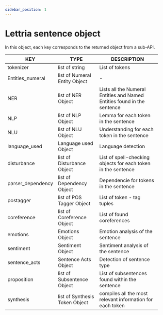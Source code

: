 ```yaml
---
sidebar_position: 1
---
```


# Lettria sentence object



In this object, each key corresponds to the returned object from a sub-API.

| KEY               	| TYPE                           	| DESCRIPTION                                                             	|
|-------------------	|--------------------------------	|-------------------------------------------------------------------------	|
| tokenizer         	| list of string                 	| List of tokens                                                          	|
| Entities_numeral  	| list of Numeral Entity Object  	| -                                                                       	|
| NER               	| list of NER Object             	| Lists all the Numeral Entities and Named Entities found in the sentence 	|
| NLP               	| list of NLP Object             	| Lemma for each token in the sentence                                    	|
| NLU               	| list of NLU Object             	| Understanding for each token in the sentence                            	|
| language_used     	| Language used Object           	| Language detection                                                      	|
| disturbance       	| list of Disturbance Object     	| List of spell-checking objects for each token in the sentence           	|
| parser_dependency 	| list of Dependency Object      	| Dependencie for tokens in the sentence                                  	|
| postagger         	| list of POS Tagger Object      	| List of token - tag tuples                                              	|
| coreference       	| list of Coreference Object     	| List of found coreferences                                              	|
| emotions          	| Emotions Object                	| Emotion analysis of the sentence                                        	|
| sentiment         	| Sentiment Object               	| Sentiment analysis of the sentence                                      	|
| sentence_acts     	| Sentence Acts Object           	| Detection of sentence type                                              	|
| proposition       	| list of Subsentence Object     	| List of subsentences found within the sentence                          	|
| synthesis         	| list of Synthesis Token Object 	| compiles all the most relevant information for each token               	|                               	|